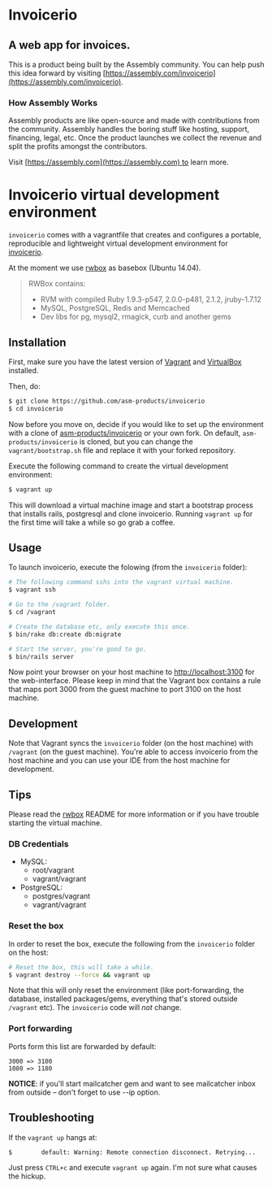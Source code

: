 # Invoicerio

## A web app for invoices.

This is a product being built by the Assembly community. You can help push this idea forward by visiting [https://assembly.com/invoicerio](https://assembly.com/invoicerio).

### How Assembly Works

Assembly products are like open-source and made with contributions from the community. Assembly handles the boring stuff like hosting, support, financing, legal, etc. Once the product launches we collect the revenue and split the profits amongst the contributors.

Visit [https://assembly.com](https://assembly.com) to learn more.

# Invoicerio virtual development environment
`invoicerio` comes with a vagrantfile that creates and configures a portable, reproducible and lightweight virtual development environment for [invoicerio](https://github.com/asm-products/invoicerio).

At the moment we use [rwbox](https://github.com/le0pard/rwbox) as basebox (Ubuntu 14.04).

>RWBox contains:
> - RVM with compiled Ruby 1.9.3-p547, 2.0.0-p481, 2.1.2, jruby-1.7.12
> - MySQL, PostgreSQL, Redis and Memcached
> - Dev libs for pg, mysql2, rmagick, curb and another gems

## Installation
First, make sure you have the latest version of [Vagrant](http://www.vagrantup.com/downloads.html) and [VirtualBox](https://www.virtualbox.org/wiki/Downloads) installed.

Then, do: 
```bash
$ git clone https://github.com/asm-products/invoicerio
$ cd invoicerio
```

Now before you move on, decide if you would like to set up the environment with a clone of [asm-products/invoicerio](https://github.com/asm-products/invoicerio) or your own fork. On default, `asm-products/invoicerio` is cloned, but you can change the `vagrant/bootstrap.sh` file and replace it with your forked repository.

Execute the following command to create the virtual development environment:

```bash
$ vagrant up
```

This will download a virtual machine image and start a bootstrap process that installs rails, postgresql and clone invoicerio. Running `vagrant up` for the first time will take a while so go grab a coffee.

## Usage
To launch invoicerio, execute the folowing (from the `invoicerio` folder):

```bash
# The following command sshs into the vagrant virtual machine.
$ vagrant ssh

# Go to the /vagrant folder.
$ cd /vagrant

# Create the database etc, only execute this once.
$ bin/rake db:create db:migrate

# Start the server, you're good to go.
$ bin/rails server
```

Now point your browser on your host machine to [http://localhost:3100](http://localhost:3100) for the web-interface. Please keep in mind that the Vagrant box contains a rule that maps port 3000 from the guest machine to port 3100 on the host machine.

## Development
Note that Vagrant syncs the `invoicerio` folder (on the host machine) with `/vagrant` (on the guest machine). You're able to access invoicerio from the host machine and you can use your IDE from the host machine for development.

## Tips
Please read the [rwbox](https://github.com/le0pard/rwbox) README for more information or if you have trouble starting the virtual machine.

### DB Credentials
* MySQL:
  * root/vagrant
  * vagrant/vagrant
* PostgreSQL:
  * postgres/vagrant
  * vagrant/vagrant

### Reset the box
In order to reset the box, execute the following from the `invoicerio` folder on the host:

```bash
# Reset the box, this will take a while.
$ vagrant destroy --force && vagrant up
```

Note that this will only reset the environment (like port-forwarding, the database, installed packages/gems, everything that's stored outside `/vagrant` etc). The `invoicerio` code will _not_ change.

### Port forwarding
Ports form this list are forwarded by default:

```
3000 => 3100
1080 => 1180
```

**NOTICE**: if you'll start mailcatcher gem and want to see mailcatcher inbox from outside – don't forget to use --ip option.

## Troubleshooting
If the `vagrant up` hangs at:

```bash
$        default: Warning: Remote connection disconnect. Retrying...
```

Just press `CTRL+c` and execute `vagrant up` again. I'm not sure what causes the hickup.
